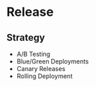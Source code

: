 # Release

## Strategy

- A/B Testing
- Blue/Green Deployments
- Canary Releases
- Rolling Deployment
